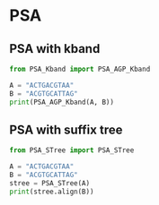 # PSA

## PSA with kband

```python
from PSA_Kband import PSA_AGP_Kband

A = "ACTGACGTAA"
B = "ACGTGCATTAG"
print(PSA_AGP_Kband(A, B))
```

## PSA with suffix tree

```python
from PSA_STree import PSA_STree

A = "ACTGACGTAA"
B = "ACGTGCATTAG"
stree = PSA_STree(A)
print(stree.align(B))
```